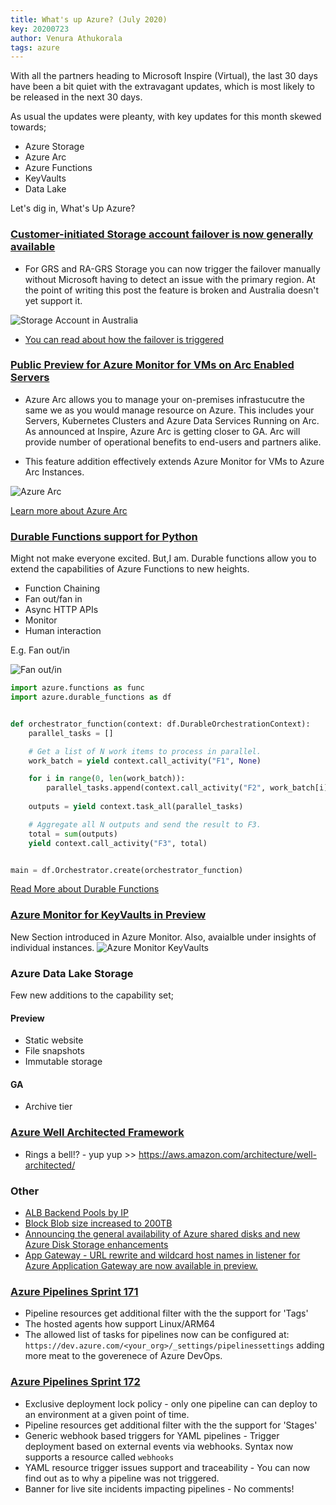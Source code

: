 ```yaml
---
title: What's up Azure? (July 2020)
key: 20200723
author: Venura Athukorala
tags: azure
---
```


With all the partners heading to Microsoft Inspire (Virtual), the last 30 days have been a bit quiet with the extravagant updates, which is most likely to be released in the next 30 days. 

As usual the updates were pleanty, with key updates for this month skewed towards;

* Azure Storage 
* Azure Arc
* Azure Functions
* KeyVaults
* Data Lake 

Let's dig in, What's Up Azure?

### [Customer-initiated Storage account failover is now generally available](https://azure.microsoft.com/en-us/updates/azure-storage-account-failover-ga/)

* For GRS and RA-GRS Storage you can now trigger the failover manually without Microsoft having to detect an issue with the primary region. 
At the point of writing this post the feature is broken and Australia doesn't yet support it. 

![Storage Account in Australia](https://whatcloud.xyz/assets/current-manual-storage-failover-status.png "Storage Account in Australia")

* [You can read about how the failover is triggered](https://docs.microsoft.com/en-au/azure/storage/common/storage-initiate-account-failover?tabs=azure-portal)

### [Public Preview for Azure Monitor for VMs on Arc Enabled Servers](https://azure.microsoft.com/en-us/updates/public-preview-for-azure-monitor-for-vms-on-arc-enabled-servers/)

* Azure Arc allows you to manage your on-premises infrastucutre the same we as you would manage resource on Azure. This includes your Servers, Kubernetes Clusters and Azure Data Services Running on Arc. As announced at Inspire, Azure Arc is getting closer to GA. Arc will provide number of operational benefits to end-users and partners alike. 

* This feature addition effectively extends Azure Monitor for VMs to Azure Arc Instances. 

![Azure Arc](https://azurecomcdn.azureedge.net/mediahandler/acomblog/media/Default/blog/6673cca7-4ea2-43be-af88-11ffec6a6659.png)

[Learn more about Azure Arc](https://azure.microsoft.com/en-au/services/azure-arc/#features)

### [Durable Functions support for Python](https://azure.microsoft.com/en-us/updates/durable-functions-now-supports-python/)

Might not make everyone excited. But,I am.
Durable functions allow you to extend the capabilities of Azure Functions to new heights. 

- Function Chaining
- Fan out/fan in
- Async HTTP APIs
- Monitor
- Human interaction

E.g. Fan out/in

![Fan out/in](https://docs.microsoft.com/en-au/azure/azure-functions/durable/media/durable-functions-concepts/fan-out-fan-in.png)

```python
import azure.functions as func
import azure.durable_functions as df


def orchestrator_function(context: df.DurableOrchestrationContext):
    parallel_tasks = []

    # Get a list of N work items to process in parallel.
    work_batch = yield context.call_activity("F1", None)

    for i in range(0, len(work_batch)):
        parallel_tasks.append(context.call_activity("F2", work_batch[i]))
    
    outputs = yield context.task_all(parallel_tasks)

    # Aggregate all N outputs and send the result to F3.
    total = sum(outputs)
    yield context.call_activity("F3", total)


main = df.Orchestrator.create(orchestrator_function)
```
[Read More about Durable Functions](https://docs.microsoft.com/en-au/azure/azure-functions/durable/durable-functions-overview?tabs=python)

### [Azure Monitor for KeyVaults in Preview](https://docs.microsoft.com/en-us/azure/azure-monitor/insights/key-vault-insights-overview)

New Section introduced in Azure Monitor. Also, avaialble under insights of individual instances. 
![Azure Monitor KeyVaults](https://docs.microsoft.com/en-us/azure/azure-monitor/insights/media/key-vaults-insights-overview/overview.png)


### Azure Data Lake Storage

Few new additions to the capability set; 

#### Preview
- Static website
- File snapshots
- Immutable storage

#### GA 
- Archive tier


### [Azure Well Architected Framework](https://azure.microsoft.com/en-au/blog/introducing-the-microsoft-azure-wellarchitected-framework/)

- Rings a bell!? - yup yup >> https://aws.amazon.com/architecture/well-architected/

### Other

- [ALB Backend Pools by IP](https://docs.microsoft.com/en-us/azure/load-balancer/backend-pool-management#configuring-backend-pool-by-ip-address-and-virtual-network)
- [Block Blob size increased to 200TB](https://azure.microsoft.com/en-us/updates/azure-storage-200-tb-block-blob-size-is-now-in-preview/)
- [Announcing the general availability of Azure shared disks and new Azure Disk Storage enhancements](https://azure.microsoft.com/en-au/blog/announcing-the-general-availability-of-azure-shared-disks-and-new-azure-disk-storage-enhancements/)
- [App Gateway - URL rewrite and wildcard host names in listener for Azure Application Gateway are now available in preview.](https://azure.microsoft.com/en-us/updates/url-rewrite-wildcard-listener-preview/)

### [Azure Pipelines Sprint 171](https://docs.microsoft.com/en-us/azure/devops/release-notes/2020/sprint-171-update)
- Pipeline resources get additional filter with the the support for 'Tags'
- The hosted agents how support Linux/ARM64
- The allowed list of tasks for pipelines now can be configured at: `https://dev.azure.com/<your_org>/_settings/pipelinessettings` adding more meat to the goverenece of Azure DevOps. 


### [Azure Pipelines Sprint 172](https://docs.microsoft.com/en-us/azure/devops/release-notes/2020/sprint-172-update)
- Exclusive deployment lock policy - only one pipeline can can deploy to an environment at a given point of time. 
- Pipeline resources get additional filter with the the support for 'Stages'
- Generic webhook based triggers for YAML pipelines - Trigger deployment based on external events via webhooks. Syntax now supports a resource called `webhooks` 
- YAML resource trigger issues support and traceability - You can now find out as to why a pipeline was not triggered. 
- Banner for live site incidents impacting pipelines - No comments!
